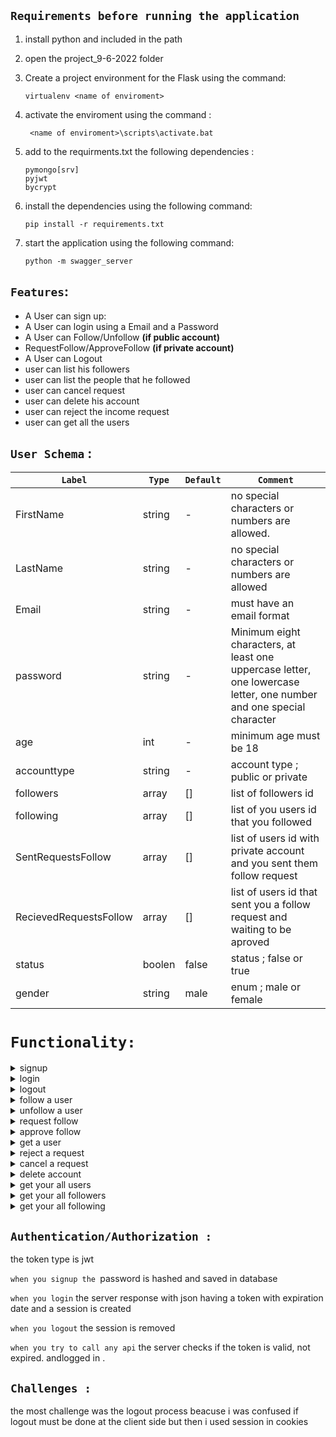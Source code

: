 ## `Requirements before running the application`

1. install python and included in the path
2. open the project_9-6-2022 folder
3. Create a project environment for the Flask using the command:
   ```
   virtualenv <name of enviroment>
   ```
4. activate the enviroment using the command :
   ```
    <name of enviroment>\scripts\activate.bat
   ```
5. add to the requirments.txt the following dependencies :

   ```
   pymongo[srv]
   pyjwt
   bycrypt
   ```

6. install the dependencies using the following command:
   ```
   pip install -r requirements.txt
   ```
7. start the application using the following command:
   ```
   python -m swagger_server
   ```

## `Features`:

- A User can sign up:
- A User can login using a Email and a Password
- A User can Follow/Unfollow **(if public account)**
- RequestFollow/ApproveFollow **(if private account)**
- A User can Logout
- user can list his followers
- user can list the people that he followed
- user can cancel request
- user can delete his account
- user can reject the income request
- user can get all the users

## `User Schema` :

| `Label`                | `Type` | `Default` | `Comment`                                                                                                           |
| ---------------------- | ------ | --------- | ------------------------------------------------------------------------------------------------------------------- |
| FirstName              | string | -         | no special characters or numbers are allowed.                                                                       |
| LastName               | string | -         | no special characters or numbers are allowed                                                                        |
| Email                  | string | -         | must have an email format                                                                                           |
| password               | string | -         | Minimum eight characters, at least one uppercase letter, one lowercase letter, one number and one special character |
| age                    | int    | -         | minimum age must be 18                                                                                              |
| accounttype            | string | -         | account type ; public or private                                                                                    |
| followers              | array  | []        | list of followers id                                                                                                |
| following              | array  | []        | list of you users id that you followed                                                                              |
| SentRequestsFollow     | array  | []        | list of users id with private account and you sent them follow request                                              |
| RecievedRequestsFollow | array  | []        | list of users id that sent you a follow request and waiting to be aproved                                           |
| status                 | boolen | false     | status ; false or true                                                                                              |
| gender                 | string | male      | enum ; male or female                                                                                               |

# `Functionality:`

<details>

<summary>signup</summary>

**Description:**
this api is used to create a new user.

**workflow:**

1. run the server
2. add a json object to requestbody including (email ,password,firstname ,lastname,accountype,gender,age )
3. call the url
   ```
   localhost:8070/signup
   ```

**constraints:**

1. email should not match an existence email
2. input credential must be validate

**URL** : `/signup`

**Method** : `POST`

**Auth required** : NO

**login required** : NO

**Requestbody Data example**

```json
{"message": "string",
   "user_info" : {
  "Email": "user@example.com",
  "password": "BQGAw7nITTLIP5QVmh",
  "FirstName": "OGBZBwrqN--DpjW",
  "LastName": "rMI-I,cSi-HvpnH",
  "AccountType": "private",
  "Gender": "male",
  "Age": 18
}}
```

## Success Response

**Code** : `201 created`

</details>

<details>
<summary>login</summary>

**constraints:**

1. email and password must be authorized

**Description:**
this api is used to login

**workflow:**

1. run the server
2. add a json object to requestbody including (email ,password )
3. call the url
   ```
   localhost:8070/login
   ```

**URL** : `/login`

**Method** : `POST`

**Auth required** : NO

**login required** : NO

**Requestbody Data example**

```json
{
  "Email": "user@example.com",
  "password": "BQGAw7nITTLIP5QVmh"
}
```

## Success Response

**Code** : `200 login sucessfully`

**Content examples**

```json
{
   "token": "dfsfsfsfsfs",
   {
  "Email": "user@example.com",
  "password": "qw8kuvX4kuJZzxPMGo0E2ES9bHY17X!IcvMPDB6xjb!xI3$@Wk9sNTOfZ",
  "FirstName": "bzEWZNqtDcuVeLx",
  "LastName": "rXC'BKk,vRJjyT,",
  "AccountType": "private",
  "Gender": "male",
  "Age": 18,
  "status": "loggedin"
}
}
```

</details>

<details>
<summary>logout</summary>

**Description:**
this api is used to logout

**workflow:**

1. run the server
2. add the token to the authorization header
3. call the url
   ```
   localhost:8070/logout
   ```

**URL** : `/logout`

**Method** : `POST`

**Auth required** : YES

**login required** : YES

**Requestbody Data example**

```json
{
  "_id": "vxcvxfdfsfsfsfsfs" // id of user
}
```

## Success Response

**Code** : `200 logout sucessfully`
```json
{
  "Email": "user@example.com",
  "password": "qw8kuvX4kuJZzxPMGo0E2ES9bHY17X!IcvMPDB6xjb!xI3$@Wk9sNTOfZ",
  "FirstName": "bzEWZNqtDcuVeLx",
  "LastName": "rXC'BKk,vRJjyT,",
  "AccountType": "private",
  "Gender": "male",
  "Age": 18,
  "status": "loggedin"
}
```
</details>

<details>
<summary>follow a user</summary>

**Description:**
this api is used to create a follow a public user.

**workflow:**

1. run the server
2. add the the token that was given after login to authorization header
3. add the id of the user you want to follow in the requestbody
4. call the url
   ```
   localhost:8070/user/follow
   ```

**URL** : `/follow`

**Method** : `patch`

**Auth required** : YES

**login required** : YES

**Requestbody Data example**

```json
{
  "_id": "zvzgvdxvfdsfd" // id of the user you want to follow
}
```

## Success Response

**Code** : `200 sucessfully followed a user`
```json
{"message": "string",
   "user_info" : {
  "Email": "user@example.com",
  "password": "BQGAw7nITTLIP5QVmh",
  "FirstName": "OGBZBwrqN--DpjW",
  "LastName": "rMI-I,cSi-HvpnH",
  "AccountType": "private",
  "Gender": "male",
  "Age": 18
}}
```

</details>

<details>
<summary>unfollow a user</summary>

**Description:**
this api is used to unfollow a user

**workflow:**

1. run the server
2. add the the token that was given after login to authorization header
3. add the id of the user you want to unfollow in the requestbody
4. call the url
   ```
   localhost:8070/unfollow
   ```

**URL** : `/unfollow`

**Method** : `patch`

**Auth required** : YES

**login required** : YES

**Requestbody Data example**

```json
{
  "_id": "sfsfsdgsdgsdgsdgsdg" // id of the user you want to unfollow
}
```

## Success Response

**Code** : `200 sucessfully followed a user`
```json
{"message": "string",
   "user_info" : {
  "Email": "user@example.com",
  "password": "BQGAw7nITTLIP5QVmh",
  "FirstName": "OGBZBwrqN--DpjW",
  "LastName": "rMI-I,cSi-HvpnH",
  "AccountType": "private",
  "Gender": "male",
  "Age": 18
}}
```
</details>

<details>
<summary>request follow </summary>

**Description:**
this api is used to sent a private account a follow request

**workflow:**

1. run the server
2. add the the token that was given after login to authorization header
3. add the id of the user you want to follow in the requestbody
4. call the url
   ```
   localhost:8070/user/requestfollow
   ```

**URL** : `/user/requestfollow`

**Method** : `patch`

**Auth required** : YES

**login required** : YES

**Requestbody Data example**

```json
{
  "_id": "dfsfsgsgsdgsgsgsg" // id of the user you want to follow
}
```

## Success Response

**Code** : `200 sucessfully sent the request `
```json
{
  "Email": "user@example.com",
  "password": "qw8kuvX4kuJZzxPMGo0E2ES9bHY17X!IcvMPDB6xjb!xI3$@Wk9sNTOfZ",
  "FirstName": "bzEWZNqtDcuVeLx",
  "LastName": "rXC'BKk,vRJjyT,",
  "AccountType": "private",
  "Gender": "male",
  "Age": 18,
  "status": "loggedin"
}
```
</details>

<details>
<summary>approve follow </summary>

**Description:**
this api is used approve a recived follow request.

**workflow:**

1. run the server
2. add the the token that was given after login to authorization header
3. add the id of the user that sent you the request in the requestbody
4. call the url
   ```
   localhost:8070/user/aprovefollow
   ```

**URL** : `/user/approvefollow`

**Method** : `patch`

**Auth required** : YES

**login required** : YES

**Requestbody Data example**

```json
{
  "_id": "dfsfsgsgsdgsgsgsg" // id of the user you want to follow
}
```

## Success Response

**Code** : `200 sucessfully approved the request `
```json
{
  "Email": "user@example.com",
  "password": "qw8kuvX4kuJZzxPMGo0E2ES9bHY17X!IcvMPDB6xjb!xI3$@Wk9sNTOfZ",
  "FirstName": "bzEWZNqtDcuVeLx",
  "LastName": "rXC'BKk,vRJjyT,",
  "AccountType": "private",
  "Gender": "male",
  "Age": 18,
  "status": "loggedin"
}
```
</details>

<details>
<summary>get a user </summary>

**Description:**
this api is get the user info .

**workflow:**

1. run the server
2. add the the token that was given after login to authorization header
3. add the id of the user in the path
4. call the url
   ```
   localhost:8070/{user_id}
   ```

**URL** : `/{user_id}`

**Method** : `get`

**Auth required** : YES

**login required** : YES

## Success Response

**Code** : `200 ok `

**Content examples**

```json
{
  "Email": "user@example.com",
  "password": "qw8kuvX4kuJZzxPMGo0E2ES9bHY17X!IcvMPDB6xjb!xI3$@Wk9sNTOfZ",
  "FirstName": "bzEWZNqtDcuVeLx",
  "LastName": "rXC'BKk,vRJjyT,",
  "AccountType": "private",
  "Gender": "male",
  "Age": 18,
  "status": "loggedin"
}
```

</details>












<details>
<summary>reject a request </summary>

**Description:**
this api is used to reject a request .

**workflow:**

1. run the server
2. add the the token that was given after login to authorization headerh
3. call the url
   ```
   localhost:8070/Rejectfollow
   ```

**URL** : `/user/Rejectfollow`

**Method** : `Patch`

**Auth required** : YES

**login required** : YES

## Success Response

**Code** : `200 ok `

**Content examples**

```json
{

   "message" : "string",
   "user_info" : {
   "_id" : "rtetetetetet",
  "Email": "user@example.com",
  "password": "qw8kuvX4kuJZzxPMGo0E2ES9bHY17X!IcvMPDB6xjb!xI3$@Wk9sNTOfZ",
  "FirstName": "bzEWZNqtDcuVeLx",
  "LastName": "rXC'BKk,vRJjyT,",
  "AccountType": "private",
  "Gender": "male",
  "Age": 18,
  "status": "loggedin"
}}
```

</details>

















<details>
<summary>cancel a request </summary>

**Description:**
this api is used cancel  a follow request .

**workflow:**

1. run the server
2. add the the token that was given after login to authorization headerh
3. call the url
   ```
   localhost:8070/cancelfollow
   ```

**URL** : `/user/cancelfollow`

**Method** : `Patch`

**Auth required** : YES

**login required** : YES

## Success Response

**Code** : `200 ok `

**Content examples**

```json
{

   "message" : "string",
   "user_info" : {
   "_id" : "rtetetetetet",
  "Email": "user@example.com",
  "password": "qw8kuvX4kuJZzxPMGo0E2ES9bHY17X!IcvMPDB6xjb!xI3$@Wk9sNTOfZ",
  "FirstName": "bzEWZNqtDcuVeLx",
  "LastName": "rXC'BKk,vRJjyT,",
  "AccountType": "private",
  "Gender": "male",
  "Age": 18,
  "status": "loggedin"
}}
```

</details>





<details>
<summary>delete account</summary>

**Description:**
this api is used to delete your account .

**workflow:**

1. run the server
2. add the the token that was given after login to authorization headerh
3. call the url
   ```
   localhost:8070/DeletetAccount
   ```

**URL** : `/user/DeletetAccount`

**Method** : `Patch`

**Auth required** : YES

**login required** : YES

## Success Response

**Code** : `200 ok `

**Content examples**

```json
{

   "message" : "string",
   "user_info" : {
   "_id" : "rtetetetetet",
  "Email": "user@example.com",
  "password": "qw8kuvX4kuJZzxPMGo0E2ES9bHY17X!IcvMPDB6xjb!xI3$@Wk9sNTOfZ",
  "FirstName": "bzEWZNqtDcuVeLx",
  "LastName": "rXC'BKk,vRJjyT,",
  "AccountType": "private",
  "Gender": "male",
  "Age": 18,
  "status": "loggedin"
}}
```

</details>



























<details>
<summary>get your all users </summary>

**Description:**
this api is used to get all users

**workflow:**

1. run the server
2. add the the token that was given after login to authorization header
3. call the url
   ```
   localhost:8070/getall
   ```

**URL** : `/user/getall

**Method** : `get`

**Auth required** : YES

**login required** : YES

## Success Response

**Code** : `200 successfully get all users `

**Content examples**

```json


{   " message" : "string",

      "users":  [ {
   "_id" : "rtetetetetet",
  "Email": "user@example.com",
  "password": "qw8kuvX4kuJZzxPMGo0E2ES9bHY17X!IcvMPDB6xjb!xI3$@Wk9sNTOfZ",
  "FirstName": "bzEWZNqtDcuVeLx",
  "LastName": "rXC'BKk,vRJjyT,",
  "AccountType": "private",
  "Gender": "male",
  "Age": 18,
  "status": "loggedin"
}]
}
```



</details>








































<details>
<summary>get your all followers </summary>

**Description:**
this api is used to get the the user's id that followed you.

**workflow:**

1. run the server
2. add the the token that was given after login to authorization header
3. call the url
   ```
   localhost:8070/user/followers
   ```

**URL** : `/user/followers

**Method** : `get`

**Auth required** : YES

**login required** : YES

## Success Response

**Code** : `200 successfully get all followers `

**Content examples**

```json


{   " message" : "string",

      "users":  [ {
   "_id" : "rtetetetetet",
  "Email": "user@example.com",
  "password": "qw8kuvX4kuJZzxPMGo0E2ES9bHY17X!IcvMPDB6xjb!xI3$@Wk9sNTOfZ",
  "FirstName": "bzEWZNqtDcuVeLx",
  "LastName": "rXC'BKk,vRJjyT,",
  "AccountType": "private",
  "Gender": "male",
  "Age": 18,
  "status": "loggedin"
}]
}
```



</details>

<details>
<summary>get your all following </summary>

**Description:**
this api is used to get the the user's id that you followed.

**workflow:**

1. run the server
2. add the the token that was given after login to authorization header
3. call the url
   ```
   localhost:8070/user/following
   ```

**URL** : `/user/following`

**Method** : `get`

**Auth required** : YES

**login required** : YES

## Success Response

**Code** : `200 successfully get all following `

**Content examples**

```json


{   " message" : "string",

      "users":  [ {
   "_id" : "rtetetetetet",
  "Email": "user@example.com",
  "password": "qw8kuvX4kuJZzxPMGo0E2ES9bHY17X!IcvMPDB6xjb!xI3$@Wk9sNTOfZ",
  "FirstName": "bzEWZNqtDcuVeLx",
  "LastName": "rXC'BKk,vRJjyT,",
  "AccountType": "private",
  "Gender": "male",
  "Age": 18,
  "status": "loggedin"
}]
}
```

</details>

## `Authentication/Authorization :`

the token type is jwt

`when you signup the `password is hashed and saved in database

`when you login` the server response with json having a token with expiration date and a session is created

`when you logout` the session is removed

`when you try to call any api` the server checks if the token is valid, not expired. andlogged in .

## `Challenges : `

the most challenge was the logout process beacuse i was confused if logout must be done at the client side but then i used session in cookies
